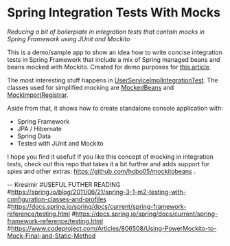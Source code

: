 # Spring Integration Tests With Mocks

*Reducing a bit of boilerplate in integration tests that contain mocks in Spring Framework using JUnit and Mockito*

This is a demo/sample app to show an idea how to write concise integration tests in Spring Framework that include a mix
of Spring managed beans and beans mocked with Mockito.  Created for demo purposes for [this article](http://knes1.github.io/blog/2014/2014-08-18-concise-integration-tests-that-contain-mocks-in-spring-framework.html).

The most interesting stuff happens in [UserServiceImplIntegrationTest](src/test/java/com/knesek/springmockedtests/service/impl/UserServiceImplIntegrationTest.java).
The classes used for simplified mocking are [MockedBeans](src/test/java/com/knesek/springmockedtests/com/knesek/springmockedtests/util/MockedBeans.java)
and [MockImportRegistrar](src/test/java/com/knesek/springmockedtests/com/knesek/springmockedtests/util/MockImportRegistrar.java).

Aside from that, it shows how to create standalone console application with:

- Spring Framework
- JPA / Hibernate
- Spring Data
- Tested with JUnit and Mockito

I hope you find it useful! If you like this concept of mocking in integration tests, check out this repo that takes it a bit further and adds support for spies and other extras: https://github.com/hobo05/mockitobeans .

--
Kresimir
#USEFUL FUTHER READING
#https://spring.io/blog/2011/06/21/spring-3-1-m2-testing-with-configuration-classes-and-profiles
#https://docs.spring.io/spring/docs/current/spring-framework-reference/testing.html
#https://docs.spring.io/spring/docs/current/spring-framework-reference/testing.html
#https://www.codeproject.com/Articles/806508/Using-PowerMockito-to-Mock-Final-and-Static-Method
#
#
#
